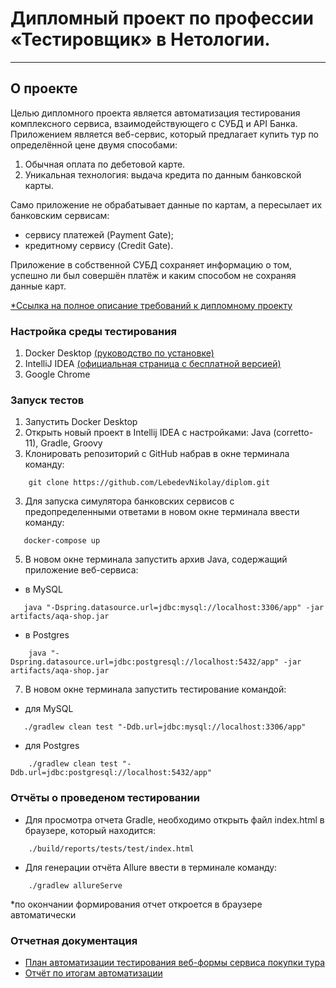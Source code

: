 # Дипломный проект по профессии «Тестировщик» в Нетологии.

***

## О проекте

Целью дипломного проекта является автоматизация тестирования комплексного сервиса, взаимодействующего с СУБД и API
Банка.
Приложением является веб-сервис, который предлагает купить тур по определённой цене двумя способами:

1. Обычная оплата по дебетовой карте.
2. Уникальная технология: выдача кредита по данным банковской карты.

Само приложение не обрабатывает данные по картам, а пересылает их банковским сервисам:

* сервису платежей \(Payment Gate);
* кредитному сервису \(Credit Gate).

Приложение в собственной СУБД сохраняет информацию о том, успешно ли был совершён платёж и каким способом не сохраняя
данные карт.

[*Ссылка на полное описание требований к дипломному проекту](https://github.com/netology-code/qa-diploma)

### Настройка среды тестирования

1. Docker Desktop [(руководство по установке)](https://github.com/netology-code/aqa-homeworks/blob/master/docker/installation.md)
2. IntelliJ IDEA [(официальная страница с бесплатной версией)](https://www.jetbrains.com/idea/download/#section=windows)
3. Google Chrome

### Запуск тестов

1. Запустить Docker Desktop
2. Открыть новый проект в Intellij IDEA с настройками: Java (corretto-11), Gradle, Groovy
3. Клонировать репозиторий с GitHub набрав в окне терминала команду:

```
    git clone https://github.com/LebedevNikolay/diplom.git
```

3. Для запуска симулятора банковских сервисов с предопределенными ответами в новом окне терминала ввести команду:

```
   docker-compose up
```

5. В новом окне терминала запустить архив Java, содержащий приложение веб-сервиса:

* в MySQL

```
   java "-Dspring.datasource.url=jdbc:mysql://localhost:3306/app" -jar artifacts/aqa-shop.jar
```

* в Postgres

```
    java "-Dspring.datasource.url=jdbc:postgresql://localhost:5432/app" -jar artifacts/aqa-shop.jar
```

7. В новом окне терминала запустить тестирование командой:

* для MySQL

```
   ./gradlew clean test "-Ddb.url=jdbc:mysql://localhost:3306/app"
```

* для Postgres

```
    ./gradlew clean test "-Ddb.url=jdbc:postgresql://localhost:5432/app"
```

### Отчёты о проведеном тестировании

* Для просмотра отчета Gradle, необходимо открыть файл index.html в браузере, который находится:

```
    ./build/reports/tests/test/index.html
```

* Для генерации отчёта Allure ввести в терминале команду:

```
    ./gradlew allureServe
```

*по окончании формирования отчет откроется в браузере автоматически

### Отчетная документация

* [План автоматизации тестирования веб-формы сервиса покупки тура](https://github.com/LebedevNikolay/diplom/blob/main/docs/Plan.md)
* [Отчёт по итогам автоматизации](https://github.com/LebedevNikolay/diplom/blob/main/docs/Summary.md)